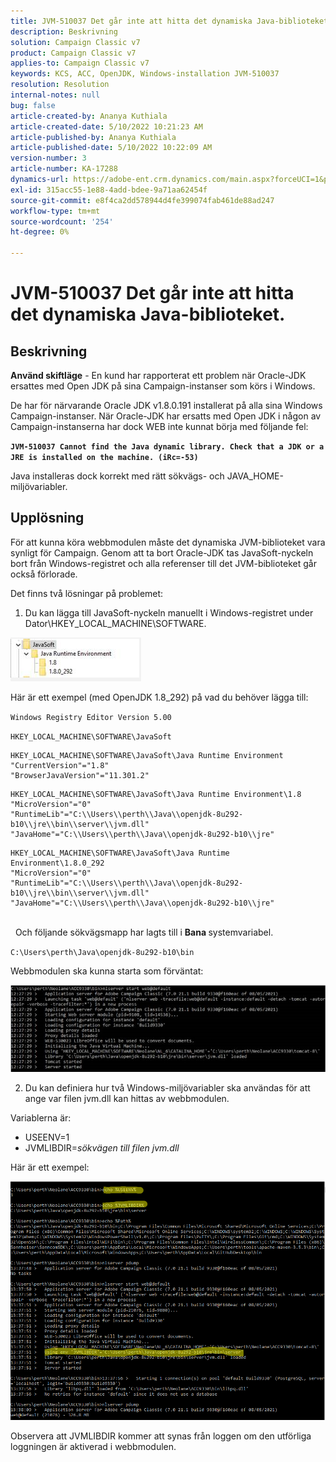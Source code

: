 ```yaml
---
title: JVM-510037 Det går inte att hitta det dynamiska Java-biblioteket.
description: Beskrivning
solution: Campaign Classic v7
product: Campaign Classic v7
applies-to: Campaign Classic v7
keywords: KCS, ACC, OpenJDK, Windows-installation JVM-510037
resolution: Resolution
internal-notes: null
bug: false
article-created-by: Ananya Kuthiala
article-created-date: 5/10/2022 10:21:23 AM
article-published-by: Ananya Kuthiala
article-published-date: 5/10/2022 10:22:09 AM
version-number: 3
article-number: KA-17288
dynamics-url: https://adobe-ent.crm.dynamics.com/main.aspx?forceUCI=1&pagetype=entityrecord&etn=knowledgearticle&id=dbe864eb-4ad0-ec11-a7b5-0022480a8e40
exl-id: 315acc55-1e88-4add-bdee-9a71aa62454f
source-git-commit: e8f4ca2dd578944d4fe399074fab461de88ad247
workflow-type: tm+mt
source-wordcount: '254'
ht-degree: 0%

---
```


# JVM-510037 Det går inte att hitta det dynamiska Java-biblioteket.

## Beskrivning


<b>Använd skiftläge</b> - En kund har rapporterat ett problem när Oracle-JDK ersattes med Open JDK på sina Campaign-instanser som körs i Windows.

De har för närvarande Oracle JDK v1.8.0.191 installerat på alla sina Windows Campaign-instanser. När Oracle-JDK har ersatts med Open JDK i någon av Campaign-instanserna har dock WEB inte kunnat börja med följande fel:

<b>`JVM-510037 Cannot find the Java dynamic library. Check that a JDK or a JRE is installed on the machine. (iRc=-53)`</b>

Java installeras dock korrekt med rätt sökvägs- och JAVA_HOME-miljövariabler.


## Upplösning


För att kunna köra webbmodulen måste det dynamiska JVM-biblioteket vara synligt för Campaign. Genom att ta bort Oracle-JDK tas JavaSoft-nyckeln bort från Windows-registret och alla referenser till det JVM-biblioteket går också förlorade.

Det finns två lösningar på problemet:

1) Du kan lägga till JavaSoft-nyckeln manuellt i Windows-registret under Dator\HKEY_LOCAL_MACHINE\SOFTWARE.

![](assets/de72732e-d310-ec11-b6e6-000d3a597e01.png)

Här är ett exempel (med OpenJDK 1.8_292) på vad du behöver lägga till:

`Windows Registry Editor Version 5.00`

`HKEY_LOCAL_MACHINE\SOFTWARE\JavaSoft`




```
HKEY_LOCAL_MACHINE\SOFTWARE\JavaSoft\Java Runtime Environment
"CurrentVersion"="1.8"
"BrowserJavaVersion"="11.301.2"
```





```
HKEY_LOCAL_MACHINE\SOFTWARE\JavaSoft\Java Runtime Environment\1.8
"MicroVersion"="0"
"RuntimeLib"="C:\\Users\\perth\\Java\\openjdk-8u292-b10\\jre\\bin\\server\\jvm.dll"
"JavaHome"="C:\\Users\\perth\\Java\\openjdk-8u292-b10\\jre"
```





```
HKEY_LOCAL_MACHINE\SOFTWARE\JavaSoft\Java Runtime Environment\1.8.0_292
"MicroVersion"="0"
"RuntimeLib"="C:\\Users\\perth\\Java\\openjdk-8u292-b10\\jre\\bin\\server\\jvm.dll"
"JavaHome"="C:\\Users\\perth\\Java\\openjdk-8u292-b10\\jre"
```


<br> 
Och följande sökvägsmapp har lagts till i <b>Bana </b>systemvariabel.

`C:\Users\perth\Java\openjdk-8u292-b10\bin`

Webbmodulen ska kunna starta som förväntat:

![](assets/f9d275cf-d910-ec11-b6e6-000d3a597e01.png)

2) Du kan definiera hur två Windows-miljövariabler ska användas för att ange var filen jvm.dll kan hittas av webbmodulen.

Variablerna är:

- USEENV=1
- JVMLIBDIR=*sökvägen till filen jvm.dll*


Här är ett exempel:

![](assets/108e8694-d814-ec11-b6e6-002248047155.png)

Observera att JVMLIBDIR kommer att synas från loggen om den utförliga loggningen är aktiverad i webbmodulen.
